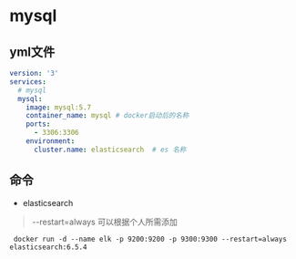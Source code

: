 # mysql

## yml文件

``` yaml
version: '3'
services:
  # mysql
  mysql:
    image: mysql:5.7
    container_name: mysql # docker启动后的名称
    ports:
      - 3306:3306
    environment:
      cluster.name: elasticsearch  # es 名称
````

## 命令

* elasticsearch
 > --restart=always 可以根据个人所需添加
```shell
 docker run -d --name elk -p 9200:9200 -p 9300:9300 --restart=always elasticsearch:6.5.4
```
